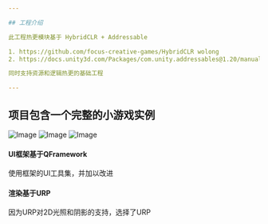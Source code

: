 ```yaml
---

## 工程介绍  

此工程热更模块基于 HybridCLR + Addressable 

1. https://github.com/focus-creative-games/HybridCLR wolong
2. https://docs.unity3d.com/Packages/com.unity.addressables@1.20/manual/index.html AddressablesAssetPlugins

同时支持资源和逻辑热更的基础工程

---
```


## 项目包含一个完整的小游戏实例  
![Image](https://github.com/ManoKing/FFramework/blob/main/Assets/Res/Art/Image/flappy_beans/sample/fbs.screen-52.png)
![Image](https://github.com/ManoKing/FFramework/blob/main/Assets/Res/Art/Image/flappy_beans/sample/fbs.screen-53.png)
![Image](https://github.com/ManoKing/FFramework/blob/main/Assets/Res/Art/Image/flappy_beans/sample/fbs.screen-54.png)
#### UI框架基于QFramework  
使用框架的UI工具集，并加以改进

#### 渲染基于URP
因为URP对2D光照和阴影的支持，选择了URP

